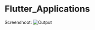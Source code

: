 # Flutter_Applications
Screenshoot:
![Output](https://user-images.githubusercontent.com/83114409/150587288-6a82887a-6f94-4a75-8bfb-d436493503cb.png)
